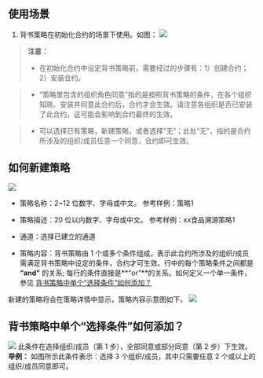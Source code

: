 ## 使用场景
1. 背书策略在初始化合约的场景下使用。如图：
![](http://imgcache.tcecqpoc.fsphere.cn/image/main.qcloudimg.com/raw/a20c8e4a6a4c27fb6b12e9b84f643df7.png)

> **注意：**
> - 在初始化合约中设定背书策略前，需要经过的步骤有：1）创建合约；2）安装合约。

> - “策略里包含的组织角色同意”指的是按照背书策略的条件，在各个组织知晓、安装并同意此合约后，合约才会生效。请注意各组织是否已安装了此合约，这可能会影响到合约最终的生效。

> - 可以选择已有策略，新建策略，或者选择“无”；此处“无”，指的是合约所涉及的组织/成员任意一个同意，合约即可生效。
 
## 如何新建策略
![](http://imgcache.tcecqpoc.fsphere.cn/image/main.qcloudimg.com/raw/1b9d73f2d03087f9172871abd9f33ea7.png)
-  策略名称：2~12 位数字、字母或中文。
参考样例：策略1

- 策略描述：20 位以内数字、字母或中文。
参考样例：xx食品溯源策略1

- 通道：选择已建立的通道

- 策略内容：背书策略由 1 个或多个条件组成，表示此合约所涉及的组织/成员需满足背书策略中设定的条件，合约才可生效。行中的每个策略条件之间都是 **“and”** 的关系; 每行的条件直接是**“or”**的关系。如何定义一个单一条件，参见 <a href="#xztj">背书策略中单个“选择条件”如何添加？</a>

新建的策略将会在策略详情中显示，策略内容示意图如下。
![](http://imgcache.tcecqpoc.fsphere.cn/image/main.qcloudimg.com/raw/42ffda0ee9c60f9262c241e66c570dc7.png)

<a id="xztj"></a>
## 背书策略中单个“选择条件”如何添加？
![](http://imgcache.tcecqpoc.fsphere.cn/image/main.qcloudimg.com/raw/8b3b8cdb3bef19945a1ae773ab05fcef.png)
此条件在选择组织/成员（第 1 步），全部同意或部分同意（第 2 步）下生效。
**举例：**
如图所示此条件表示：选择 3 个组织/成员，其中只需要任意 2 个或以上的组织/成员同意即可。
